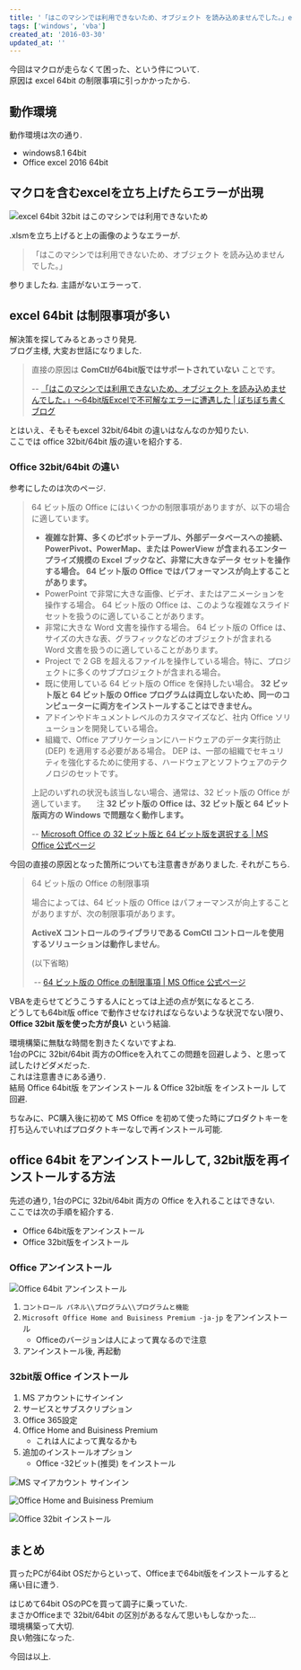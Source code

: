 ```yaml
---
title: '「はこのマシンでは利用できないため、オブジェクト を読み込めませんでした。」excel 64bitの制限事項'
tags: ['windows', 'vba']
created_at: '2016-03-30'
updated_at: ''
---
```


今回はマクロが走らなくて困った、という件について.  
原因は excel 64bit の制限事項に引っかかったから.

## 動作環境

動作環境は次の通り.

- windows8.1 64bit
- Office excel 2016 64bit

## マクロを含むexcelを立ち上げたらエラーが出現

![excel 64bit 32bit はこのマシンでは利用できないため](/images/pages/posts/20160330/7090c5a6675bb0b0a946640887777929.png)

.xlsmを立ち上げると上の画像のようなエラーが.

> 「はこのマシンでは利用できないため、オブジェクト を読み込めませんでした。」

参りましたね. 主語がないエラーって.

## excel 64bit は制限事項が多い

解決策を探してみるとあっさり発見.  
ブログ主様, 大変お世話になりました.

> 直接の原因は **ComCtlが64bit版ではサポートされていない** ことです。
>
> -- [「はこのマシンでは利用できないため、オブジェクト を読み込めませんでした。」～64bit版Excelで不可解なエラーに遭遇した | ぼちぼち書くブログ](http://mypace.sasapurin.com/entry/2015/05/26/124400)

とはいえ、そもそもexcel 32bit/64bit の違いはなんなのか知りたい.  
ここでは office 32bit/64bit 版の違いを紹介する.

### Office 32bit/64bit の違い

参考にしたのは次のページ.

> 64 ビット版の Office にはいくつかの制限事項がありますが、以下の場合に適しています。
>
> - **複雑な計算、多くのピボットテーブル、外部データベースへの接続、PowerPivot、PowerMap、または PowerView が含まれるエンタープライズ規模の Excel ブックなど、非常に大きなデータ セットを操作する場合。 64 ビット版の Office ではパフォーマンスが向上することがあります。**
> - PowerPoint で非常に大きな画像、ビデオ、またはアニメーションを操作する場合。 64 ビット版の Office は、このような複雑なスライド セットを扱うのに適していることがあります。
> - 非常に大きな Word 文書を操作する場合。 64 ビット版の Office は、サイズの大きな表、グラフィックなどのオブジェクトが含まれる Word 文書を扱うのに適していることがあります。
> - Project で 2 GB を超えるファイルを操作している場合。特に、プロジェクトに多くのサブプロジェクトが含まれる場合。
> - 既に使用している 64 ビット版の Office を保持したい場合。 **32 ビット版と 64 ビット版の Office プログラムは両立しないため、同一のコンピューターに両方をインストールすることはできません。**
> - アドインやドキュメントレベルのカスタマイズなど、社内 Office ソリューションを開発している場合。
> - 組織で、Office アプリケーションにハードウェアのデータ実行防止 (DEP) を適用する必要がある場合。 DEP は、一部の組織でセキュリティを強化するために使用する、ハードウェアとソフトウェアのテクノロジのセットです。
>
> 上記のいずれの状況も該当しない場合、通常は、32 ビット版の Office が適しています。     注 **32 ビット版の Office は、32 ビット版と 64 ビット版両方の Windows で問題なく動作します。**
>
> -- [Microsoft Office の 32 ビット版と 64 ビット版を選択する | MS Office 公式ページ](https://support.office.com/ja-jp/article/Microsoft-Office-%E3%81%AE-32-%E3%83%93%E3%83%83%E3%83%88%E7%89%88%E3%81%A8-64-%E3%83%93%E3%83%83%E3%83%88%E7%89%88%E3%82%92%E9%81%B8%E6%8A%9E%E3%81%99%E3%82%8B-2dee7807-8f95-4d0c-b5fe-6c6f49b8d261)

今回の直接の原因となった箇所についても注意書きがありました. それがこちら.

> 64 ビット版の Office の制限事項
>
> 場合によっては、64 ビット版の Office はパフォーマンスが向上することがありますが、次の制限事項があります。
>
> **ActiveX コントロールのライブラリである ComCtl コントロールを使用するソリューションは動作しません**。
>
> (以下省略)
>
> -- [64 ビット版の Office の制限事項 | MS Office 公式ページ](https://support.office.com/ja-jp/article/Microsoft-Office-%E3%81%AE-32-%E3%83%93%E3%83%83%E3%83%88%E7%89%88%E3%81%A8-64-%E3%83%93%E3%83%83%E3%83%88%E7%89%88%E3%82%92%E9%81%B8%E6%8A%9E%E3%81%99%E3%82%8B-2dee7807-8f95-4d0c-b5fe-6c6f49b8d261#BKMK_Limitations64bit)

VBAを走らせてどうこうする人にとっては上述の点が気になるところ.  
どうしても64bit版 office で動作させなければならないような状況でない限り、**Office 32bit 版を使った方が良い** という結論.

環境構築に無駄な時間を割きたくないですよね.  
1台のPCに 32bit/64bit 両方のOfficeを入れてこの問題を回避しよう、と思って試したけどダメだった.  
これは注意書きにある通り.  
結局 Office 64bit版 をアンインストール & Office 32bit版 をインストール して回避.

ちなみに、PC購入後に初めて MS Office を初めて使った時にプロダクトキーを打ち込んでいればプロダクトキーなしで再インストール可能.

## office 64bit をアンインストールして, 32bit版を再インストールする方法

先述の通り, 1台のPCに 32bit/64bit 両方の Office を入れることはできない.  
ここでは次の手順を紹介する.

- Office 64bit版をアンインストール
- Office 32bit版をインストール

### Office アンインストール

![Office 64bit アンインストール](/images/pages/posts/20160330/fe0c6db074f78d64bfccda5b0bdd4aa2.png)

1. `コントロール パネル\\プログラム\\プログラムと機能`
2. `Microsoft Office Home and Buisiness Premium -ja-jp` をアンインストール
    - Officeのバージョンは人によって異なるので注意
3. アンインストール後, 再起動

### 32bit版 Office インストール

1. MS アカウントにサインイン
2. サービスとサブスクリプション
3. Office 365設定
4. Office Home and Buisiness Premium
    - これは人によって異なるかも
5. 追加のインストールオプション
    - Office -32ビット(推奨) をインストール

![MS マイアカウント サインイン](/images/pages/posts/20160330/4cdb7d8b3cf7652626d9b410dbce7240.png)

![Office Home and Buisiness Premium](/images/pages/posts/20160330/160330_OfficePremium.png)

![Office 32bit インストール](/images/pages/posts/20160330/9008a579fe98b2e2cce91e6cde3a0809.png)

## まとめ

買ったPCが64ibt OSだからといって、Officeまで64bit版をインストールすると痛い目に遭う.

はじめて64bit OSのPCを買って調子に乗っていた.  
まさかOfficeまで 32bit/64bit の区別があるなんて思いもしなかった...  
環境構築って大切.  
良い勉強になった.

今回は以上.
